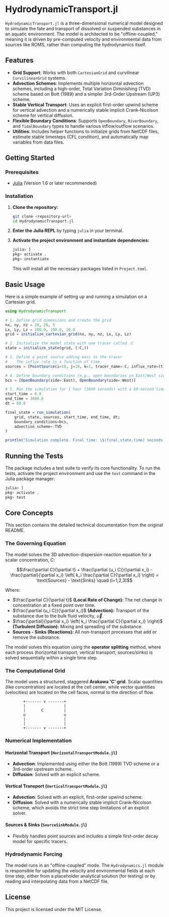 # HydrodynamicTransport.jl

`HydrodynamicTransport.jl` is a three-dimensional numerical model designed to simulate the fate and transport of dissolved or suspended substances in an aquatic environment. The model is architected to be "offline-coupled," meaning it is driven by pre-computed velocity and environmental data from sources like ROMS, rather than computing the hydrodynamics itself.

## Features

*   **Grid Support**: Works with both `CartesianGrid` and curvilinear `CurvilinearGrid` systems.
*   **Advection Schemes**: Implements multiple horizontal advection schemes, including a high-order, Total Variation Diminishing (TVD) scheme based on Bott (1989) and a simpler 3rd-Order Upstream (UP3) scheme.
*   **Stable Vertical Transport**: Uses an explicit first-order upwind scheme for vertical advection and a numerically stable implicit Crank-Nicolson scheme for vertical diffusion.
*   **Flexible Boundary Conditions**: Supports `OpenBoundary`, `RiverBoundary`, and `TidalBoundary` types to handle various inflow/outflow scenarios.
*   **Utilities**: Includes helper functions to initialize grids from NetCDF files, estimate stable timesteps (CFL condition), and automatically map variables from data files.

## Getting Started

### Prerequisites

*   [Julia](https://julialang.org/downloads/) (Version 1.6 or later recommended)

### Installation

1.  **Clone the repository:**
    ```bash
    git clone <repository-url>
    cd HydrodynamicTransport.jl
    ```

2.  **Enter the Julia REPL** by typing `julia` in your terminal.

3.  **Activate the project environment and instantiate dependencies:**
    ```julia
    julia> ]
    pkg> activate .
    pkg> instantiate
    ```
    This will install all the necessary packages listed in `Project.toml`.

## Basic Usage

Here is a simple example of setting up and running a simulation on a Cartesian grid.

```julia
using HydrodynamicTransport

# 1. Define grid dimensions and create the grid
nx, ny, nz = 20, 20, 5
Lx, Ly, Lz = 100.0, 100.0, 10.0
grid = initialize_cartesian_grid(nx, ny, nz, Lx, Ly, Lz)

# 2. Initialize the model state with one tracer called :C
state = initialize_state(grid, (:C,))

# 3. Define a point source adding mass to the tracer
#    The influx rate is a function of time.
sources = [PointSource(i=10, j=10, k=1, tracer_name=:C, influx_rate=(t) -> 10.0)]

# 4. Define boundary conditions (e.g., open boundaries on East/West sides)
bcs = [OpenBoundary(side=:East), OpenBoundary(side=:West)]

# 5. Run the simulation for 1 hour (3600 seconds) with a 60-second timestep
start_time = 0.0
end_time = 3600.0
dt = 60.0

final_state = run_simulation(
    grid, state, sources, start_time, end_time, dt;
    boundary_conditions=bcs,
    advection_scheme=:TVD
)

println("Simulation complete. Final time: \$(final_state.time) seconds.")
```

## Running the Tests

The package includes a test suite to verify its core functionality. To run the tests, activate the project environment and use the `test` command in the Julia package manager:

```julia
julia> ]
pkg> activate .
pkg> test
```

## Core Concepts

This section contains the detailed technical documentation from the original README.

### The Governing Equation

The model solves the 3D advection-dispersion-reaction equation for a scalar concentration, $C$:

```math
\frac{\partial C}{\partial t} + \frac{\partial (u_i C)}{\partial x_i} - \frac{\partial}{\partial x_i} \left( k_i \frac{\partial C}{\partial x_i} \right) = \text{Sources} - \text{Sinks} \quad (i=1,2,3)
```

Where:
*   $\frac{\partial C}{\partial t}$ **(Local Rate of Change):** The net change in concentration at a fixed point over time.
*   $\frac{\partial (u_i C)}{\partial x_i}$ **(Advection):** Transport of the substance due to the bulk fluid velocity, $\vec{u}$.
*   $\frac{\partial}{\partial x_i} \left( k_i \frac{\partial C}{\partial x_i} \right)$ **(Turbulent Diffusion):** Mixing and spreading of the substance.
*   **Sources - Sinks (Reactions):** All non-transport processes that add or remove the substance.

The model solves this equation using the **operator splitting** method, where each process (horizontal transport, vertical transport, sources/sinks) is solved sequentially within a single time step.

### The Computational Grid

The model uses a structured, staggered **Arakawa 'C' grid**. Scalar quantities (like concentration) are located at the cell center, while vector quantities (velocities) are located on the cell faces, normal to the direction of flow.

```
        +------- v -------+
        |                 |
        |       C         |
        u                 u
        |                 |
        |                 |
        +------- v -------+
```

### Numerical Implementation

#### Horizontal Transport (`HorizontalTransportModule.jl`)
*   **Advection**: Implemented using either the Bott (1989) TVD scheme or a 3rd-order upstream scheme.
*   **Diffusion**: Solved with an explicit scheme.

#### Vertical Transport (`VerticalTransportModule.jl`)
*   **Advection**: Solved with an explicit, first-order upwind scheme.
*   **Diffusion**: Solved with a numerically stable implicit Crank-Nicolson scheme, which avoids the strict time step limitations of an explicit solver.

#### Sources & Sinks (`SourceSinkModule.jl`)
*   Flexibly handles point sources and includes a simple first-order decay model for specific tracers.

### Hydrodynamic Forcing

The model runs in an "offline-coupled" mode. The `Hydrodynamics.jl` module is responsible for updating the velocity and environmental fields at each time step, either from a placeholder analytical solution (for testing) or by reading and interpolating data from a NetCDF file.

## License

This project is licensed under the MIT License.